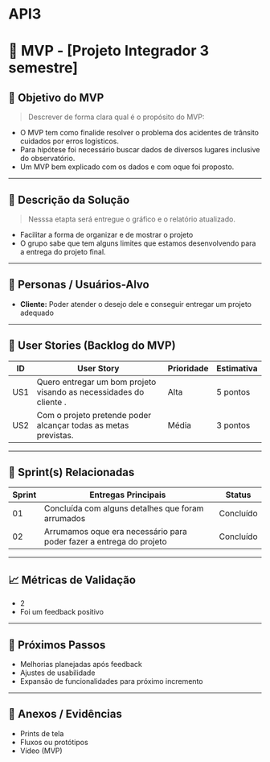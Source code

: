 # API3


# 📌 MVP - [Projeto Integrador 3 semestre]

## 🎯 Objetivo do MVP
> Descrever de forma clara qual é o propósito do MVP:  
- O MVP tem como finalide resolver o problema dos acidentes de trânsito cuidados por erros logísticos.  
- Para hipótese foi necessário buscar dados de diversos lugares inclusive do observatório.  
- Um MVP bem explicado com os dados e com oque foi proposto.

---

## 📝 Descrição da Solução
> Nesssa etapta será entregue o gráfico e o relatório atualizado.  
- Facilitar a forma de organizar e de mostrar o projeto 
- O grupo sabe que tem alguns limites que estamos desenvolvendo para a entrega do projeto final.  
    

---

## 👥 Personas / Usuários-Alvo
- **Cliente:** Poder atender o desejo dele e conseguir entregar um projeto adequado   

---

## 🔑 User Stories (Backlog do MVP)
| ID  | User Story                                                                 | Prioridade | Estimativa |
|-----|-----------------------------------------------------------------------------|------------|------------|
| US1 | Quero entregar um bom projeto visando as necessidades do cliente .         | Alta       | 5 pontos   |
| US2 | Com o projeto pretende poder alcançar todas as metas previstas.         | Média      | 3 pontos   |

---

## 📅 Sprint(s) Relacionadas
| Sprint | Entregas Principais                          | Status   |
|--------|----------------------------------------------|----------|
| 01     | Concluída com alguns detalhes que foram arrumados                        | Concluído|
| 02     | Arrumamos oque era necessário para poder fazer a entrega do projeto                | Concluído |



---

## 📈 Métricas de Validação
- 2 
- Foi um feedback positivo 
 

---

## 🚀 Próximos Passos
- Melhorias planejadas após feedback  
- Ajustes de usabilidade  
- Expansão de funcionalidades para próximo incremento  

---

## 📂 Anexos / Evidências
- Prints de tela  
- Fluxos ou protótipos  
- Vídeo (MVP)
